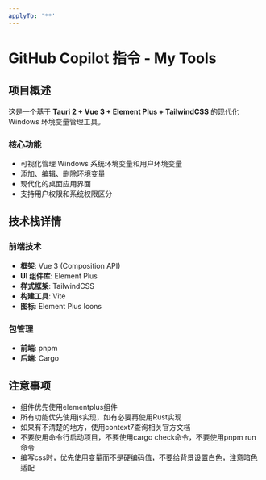 ```yaml
---
applyTo: '**'
---
```

# GitHub Copilot 指令 - My Tools

## 项目概述

这是一个基于 **Tauri 2 + Vue 3 + Element Plus + TailwindCSS** 的现代化 Windows 环境变量管理工具。

### 核心功能
- 可视化管理 Windows 系统环境变量和用户环境变量
- 添加、编辑、删除环境变量
- 现代化的桌面应用界面
- 支持用户权限和系统权限区分

## 技术栈详情

### 前端技术
- **框架**: Vue 3 (Composition API)
- **UI 组件库**: Element Plus
- **样式框架**: TailwindCSS
- **构建工具**: Vite
- **图标**: Element Plus Icons

### 包管理
- **前端**: pnpm
- **后端**: Cargo

## 注意事项
- 组件优先使用elementplus组件
- 所有功能优先使用js实现，如有必要再使用Rust实现
- 如果有不清楚的地方，使用context7查询相关官方文档
- 不要使用命令行启动项目，不要使用cargo check命令，不要使用pnpm run命令
- 编写css时，优先使用变量而不是硬编码值，不要给背景设置白色，注意暗色适配